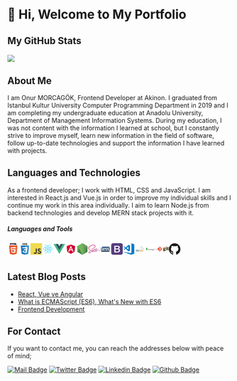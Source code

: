 # 👋 Hi, Welcome to My Portfolio

## My GitHub Stats
<img align='center' src="https://github-readme-stats.vercel.app/api?username=onurmorcagok&show_icons=true&theme=dark">

## About Me
I am Onur MORCAGÖK, Frontend Developer at Akinon. I graduated from Istanbul Kultur University Computer Programming Department in 2019 and I am completing my undergraduate education at Anadolu University, Department of Management Information Systems. During my education, I was not content with the information I learned at school, but I constantly strive to improve myself, learn new information in the field of software, follow up-to-date technologies and support the information I have learned with projects.  

## Languages and Technologies
As a frontend developer; I work with HTML, CSS and JavaScript. I am interested in React.js and Vue.js in order to improve my individual skills and I continue my work in this area individually. I aim to learn Node.js from backend technologies and develop MERN stack projects with it.
  
<h5>Languages and Tools</h5>

<img align="left" alt="HTML5" width="26px" src="https://raw.githubusercontent.com/github/explore/80688e429a7d4ef2fca1e82350fe8e3517d3494d/topics/html/html.png" />
<img align="left" alt="CSS3" width="26px" src="https://raw.githubusercontent.com/github/explore/80688e429a7d4ef2fca1e82350fe8e3517d3494d/topics/css/css.png" />
<img align="left" alt="JavaScript" width="26px" src="https://raw.githubusercontent.com/github/explore/80688e429a7d4ef2fca1e82350fe8e3517d3494d/topics/javascript/javascript.png" />
<img align="left" alt="React" width="26px" src="https://raw.githubusercontent.com/github/explore/80688e429a7d4ef2fca1e82350fe8e3517d3494d/topics/react/react.png" />
<img align="left" alt="Vue" width="26px" src="https://raw.githubusercontent.com/github/explore/80688e429a7d4ef2fca1e82350fe8e3517d3494d/topics/vue/vue.png" />
<img align="left" alt="Angular" width="26px" src="https://raw.githubusercontent.com/github/explore/80688e429a7d4ef2fca1e82350fe8e3517d3494d/topics/angular/angular.png" />
<img align="left" alt="Node.js" width="26px" src="https://raw.githubusercontent.com/github/explore/80688e429a7d4ef2fca1e82350fe8e3517d3494d/topics/nodejs/nodejs.png" />
<img align="left" alt="Sass" width="26px" src="https://raw.githubusercontent.com/github/explore/80688e429a7d4ef2fca1e82350fe8e3517d3494d/topics/sass/sass.png" />
<img align="left" alt="Less" width="26px" src="https://raw.githubusercontent.com/github/explore/80688e429a7d4ef2fca1e82350fe8e3517d3494d/topics/less/less.png" />
<img align="left" alt="Bootstrap" width="26px" src="https://raw.githubusercontent.com/github/explore/80688e429a7d4ef2fca1e82350fe8e3517d3494d/topics/bootstrap/bootstrap.png" />
<img align="left" alt="Visual Studio Code" width="26px" src="https://raw.githubusercontent.com/github/explore/80688e429a7d4ef2fca1e82350fe8e3517d3494d/topics/visual-studio-code/visual-studio-code.png" />
<img align="left" alt="MySQL" width="26px" src="https://raw.githubusercontent.com/github/explore/80688e429a7d4ef2fca1e82350fe8e3517d3494d/topics/mysql/mysql.png" />
<img align="left" alt="MongoDB" width="26px" src="https://raw.githubusercontent.com/github/explore/80688e429a7d4ef2fca1e82350fe8e3517d3494d/topics/mongodb/mongodb.png" />
<img align="left" alt="Git" width="26px" src="https://raw.githubusercontent.com/github/explore/80688e429a7d4ef2fca1e82350fe8e3517d3494d/topics/git/git.png" />
<img align="left" alt="GitHub" width="26px" src="https://raw.githubusercontent.com/github/explore/78df643247d429f6cc873026c0622819ad797942/topics/github/github.png" /> <br><br>

## Latest Blog Posts

- [React, Vue ve Angular](https://medium.com/@onurmorcagok/react-vue-ve-angular-d0ed05a316f1)
- [What is ECMAScript (ES6), What's New with ES6](https://medium.com/@onurmorcagok/ecmascript-es6-nedir-es6-ile-gelen-yenilikler-69bd3b67d4c4)
- [Frontend Development](https://medium.com/@onurmorcagok/frontend-development-9f7a6a51794)

## For Contact

If you want to contact me, you can reach the addresses below with peace of mind;

[![Mail Badge](https://img.shields.io/badge/email-c14438?style=for-the-badge&logo=Gmail&logoColor=white&link=mailto:onurmorcagok@gmail.com)](mailto:onurmorcagok@gmail.com)
[![Twitter Badge](https://img.shields.io/badge/twitter-1DA1F2?style=for-the-badge&logo=twitter&logoColor=white)](https://twitter.com/OnurMorcagok)
[![Linkedin Badge](https://img.shields.io/badge/linkedin-%230077B5.svg?&style=for-the-badge&logo=linkedin&logoColor=white)](https://www.linkedin.com/in/onurmorcagok/)
[![Github Badge](https://img.shields.io/badge/github-333?style=for-the-badge&logo=github&logoColor=white)](https://github.com/onurmorcagok)  
